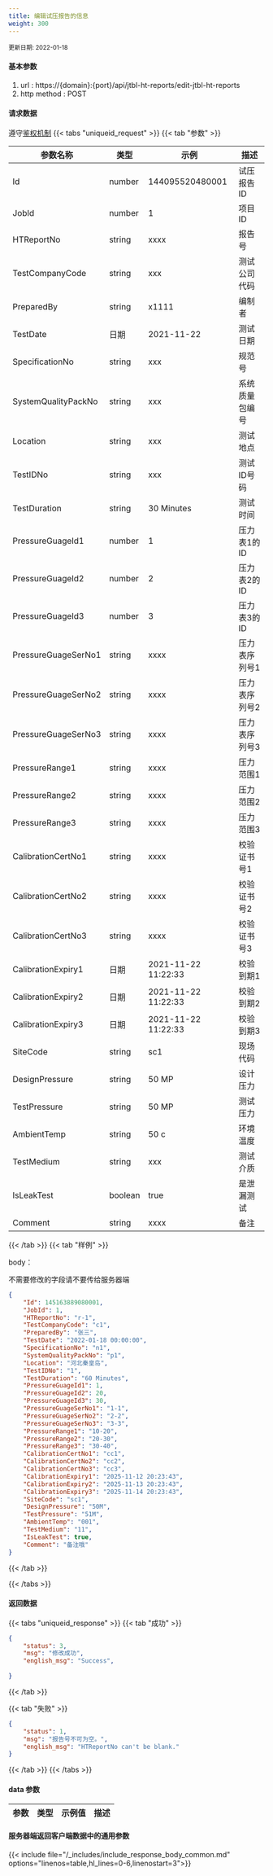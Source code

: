 ```yaml
---
title: 编辑试压报告的信息
weight: 300
---
```


<small>更新日期: 2022-01-18</small>

#### 基本参数
1. url : https://{domain}:{port}/api/jtbl-ht-reports/edit-jtbl-ht-reports
2. http method : POST

#### 请求数据
遵守[鉴权机制](/auth/)
{{< tabs "uniqueid_request" >}}
{{< tab "参数" >}} 

|  参数名称   |  类型 |  示例 |  描述 |
|  ----  | ----  | ----  | ----  |
|  Id  | number  | 144095520480001  | 试压报告ID |
|  JobId  | number  | 1  | 项目ID |
|  HTReportNo  | string  | xxxx  | 报告号 |
|  TestCompanyCode  | string  | xxx  | 测试公司代码 |
|  PreparedBy  | string  | x1111  | 编制者 |
|  TestDate  | 日期  | 2021-11-22  | 测试日期 |
|  SpecificationNo  | string  | xxx  | 规范号 |
|  SystemQualityPackNo  | string  | xxx  | 系统质量包编号 |
|  Location  | string  | xxx  | 测试地点 |
|  TestIDNo  | string  | xxx  | 测试ID号码 |
|  TestDuration  | string  | 30 Minutes  | 测试时间 |
|  PressureGuageId1  | number  | 1  | 压力表1的ID |
|  PressureGuageId2  | number  | 2  | 压力表2的ID |
|  PressureGuageId3  | number  | 3  | 压力表3的ID |
|  PressureGuageSerNo1  | string  | xxxx  | 压力表序列号1 |
|  PressureGuageSerNo2  | string  | xxxx  | 压力表序列号2 |
|  PressureGuageSerNo3  | string  | xxxx  | 压力表序列号3 |
|  PressureRange1  | string  | xxxx  | 压力范围1 |
|  PressureRange2  | string  | xxxx  | 压力范围2 |
|  PressureRange3  | string  | xxxx  | 压力范围3 |
|  CalibrationCertNo1  | string  | xxxx  | 校验证书号1 |
|  CalibrationCertNo2  | string  | xxxx  | 校验证书号2 |
|  CalibrationCertNo3  | string  | xxxx  | 校验证书号3 |
|  CalibrationExpiry1  | 日期  | 2021-11-22 11:22:33  | 校验到期1 |
|  CalibrationExpiry2  | 日期  | 2021-11-22 11:22:33  | 校验到期2 |
|  CalibrationExpiry3  | 日期  | 2021-11-22 11:22:33  | 校验到期3 |
|  SiteCode  | string  | sc1  | 现场代码 |
|  DesignPressure  | string  | 50 MP  | 设计压力 |
|  TestPressure  | string  | 50 MP  | 测试压力 |
|  AmbientTemp  | string  | 50 c  | 环境温度 |
|  TestMedium  | string  | xxx  | 测试介质 |
|  IsLeakTest  | boolean  | true  | 是泄漏测试 |
|  Comment  | string  | xxxx  | 备注 |

{{< /tab >}}
{{< tab "样例" >}}


body： 

不需要修改的字段请不要传给服务器端

```json
{
    "Id": 145163889080001,
    "JobId": 1,
    "HTReportNo": "r-1",
    "TestCompanyCode": "c1",
    "PreparedBy": "张三",
    "TestDate": "2022-01-18 00:00:00",
    "SpecificationNo": "n1",
    "SystemQualityPackNo": "p1",
    "Location": "河北秦皇岛",
    "TestIDNo": "1",
    "TestDuration": "60 Minutes",
    "PressureGuageId1": 1,
    "PressureGuageId2": 20,
    "PressureGuageId3": 30,
    "PressureGuageSerNo1": "1-1",
    "PressureGuageSerNo2": "2-2",
    "PressureGuageSerNo3": "3-3",
    "PressureRange1": "10-20",
    "PressureRange2": "20-30",
    "PressureRange3": "30-40",
    "CalibrationCertNo1": "cc1",
    "CalibrationCertNo2": "cc2",
    "CalibrationCertNo3": "cc3",
    "CalibrationExpiry1": "2025-11-12 20:23:43",
    "CalibrationExpiry2": "2025-11-13 20:23:43",
    "CalibrationExpiry3": "2025-11-14 20:23:43",
    "SiteCode": "sc1",
    "DesignPressure": "50M",
    "TestPressure": "51M",
    "AmbientTemp": "001",
    "TestMedium": "11",
    "IsLeakTest": true,
    "Comment": "备注哦"
}
```
{{< /tab >}}

{{< /tabs >}}


#### 返回数据


{{< tabs "uniqueid_response" >}}
{{< tab "成功" >}} 
```json
{
    "status": 3,
    "msg": "修改成功",
    "english_msg": "Success",
  
}
```   
{{< /tab >}}

{{< tab "失败" >}}
```json
{
    "status": 1,
    "msg": "报告号不可为空。",
    "english_msg": "HTReportNo can't be blank."
}
```
{{< /tab >}}
{{< /tabs >}}
#### data 参数

|  参数   |  类型 |  示例值 |  描述 |
|  ----  | ----  | ----  |----  |
 
#### 服务器端返回客户端数据中的通用参数

{{< include file="/_includes/include_response_body_common.md"  options="linenos=table,hl_lines=0-6,linenostart=3">}}
